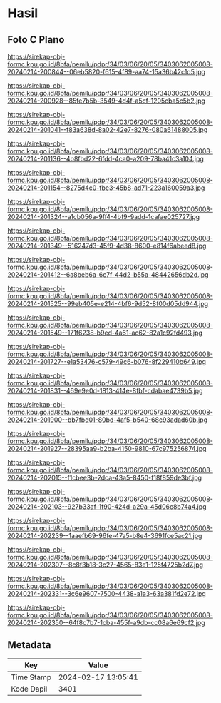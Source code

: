# Hasil

## Foto C Plano

https://sirekap-obj-formc.kpu.go.id/8bfa/pemilu/pdpr/34/03/06/20/05/3403062005008-20240214-200844--06eb5820-f615-4f89-aa74-15a36b42c1d5.jpg

https://sirekap-obj-formc.kpu.go.id/8bfa/pemilu/pdpr/34/03/06/20/05/3403062005008-20240214-200928--85fe7b5b-3549-4d4f-a5cf-1205cba5c5b2.jpg

https://sirekap-obj-formc.kpu.go.id/8bfa/pemilu/pdpr/34/03/06/20/05/3403062005008-20240214-201041--f83a638d-8a02-42e7-8276-080a61488005.jpg

https://sirekap-obj-formc.kpu.go.id/8bfa/pemilu/pdpr/34/03/06/20/05/3403062005008-20240214-201136--4b8fbd22-6fdd-4ca0-a209-78ba41c3a104.jpg

https://sirekap-obj-formc.kpu.go.id/8bfa/pemilu/pdpr/34/03/06/20/05/3403062005008-20240214-201154--8275d4c0-fbe3-45b8-ad71-223a160059a3.jpg

https://sirekap-obj-formc.kpu.go.id/8bfa/pemilu/pdpr/34/03/06/20/05/3403062005008-20240214-201324--a1cb056a-9ff4-4bf9-9add-1cafae025727.jpg

https://sirekap-obj-formc.kpu.go.id/8bfa/pemilu/pdpr/34/03/06/20/05/3403062005008-20240214-201349--516247d3-45f9-4d38-8600-e814f6abeed8.jpg

https://sirekap-obj-formc.kpu.go.id/8bfa/pemilu/pdpr/34/03/06/20/05/3403062005008-20240214-201412--6a8beb6a-6c7f-44d2-b55a-48442656db2d.jpg

https://sirekap-obj-formc.kpu.go.id/8bfa/pemilu/pdpr/34/03/06/20/05/3403062005008-20240214-201525--99eb405e-e214-4bf6-9d52-8f00d05dd944.jpg

https://sirekap-obj-formc.kpu.go.id/8bfa/pemilu/pdpr/34/03/06/20/05/3403062005008-20240214-201549--171f6238-b9ed-4a61-ac62-82a1c92fd493.jpg

https://sirekap-obj-formc.kpu.go.id/8bfa/pemilu/pdpr/34/03/06/20/05/3403062005008-20240214-201727--e1a53476-c579-49c6-b076-8f229410b649.jpg

https://sirekap-obj-formc.kpu.go.id/8bfa/pemilu/pdpr/34/03/06/20/05/3403062005008-20240214-201831--469e9e0d-1813-414e-8fbf-cdabae4739b5.jpg

https://sirekap-obj-formc.kpu.go.id/8bfa/pemilu/pdpr/34/03/06/20/05/3403062005008-20240214-201900--bb7fbd01-80bd-4af5-b540-68c93adad60b.jpg

https://sirekap-obj-formc.kpu.go.id/8bfa/pemilu/pdpr/34/03/06/20/05/3403062005008-20240214-201927--28395aa9-b2ba-4150-9810-67c975256874.jpg

https://sirekap-obj-formc.kpu.go.id/8bfa/pemilu/pdpr/34/03/06/20/05/3403062005008-20240214-202015--f1cbee3b-2dca-43a5-8450-f18f859de3bf.jpg

https://sirekap-obj-formc.kpu.go.id/8bfa/pemilu/pdpr/34/03/06/20/05/3403062005008-20240214-202103--927b33af-1f90-424d-a29a-45d06c8b74a4.jpg

https://sirekap-obj-formc.kpu.go.id/8bfa/pemilu/pdpr/34/03/06/20/05/3403062005008-20240214-202239--1aaefb69-96fe-47a5-b8e4-3691fce5ac21.jpg

https://sirekap-obj-formc.kpu.go.id/8bfa/pemilu/pdpr/34/03/06/20/05/3403062005008-20240214-202307--8c8f3b18-3c27-4565-83e1-125f4725b2d7.jpg

https://sirekap-obj-formc.kpu.go.id/8bfa/pemilu/pdpr/34/03/06/20/05/3403062005008-20240214-202331--3c6e9607-7500-4438-a1a3-63a381fd2e72.jpg

https://sirekap-obj-formc.kpu.go.id/8bfa/pemilu/pdpr/34/03/06/20/05/3403062005008-20240214-202350--64f8c7b7-1cba-455f-a9db-cc08a6e69cf2.jpg


## Metadata

| Key        | Value               |
| ---------- | ------------------- |
| Time Stamp | 2024-02-17 13:05:41 |
| Kode Dapil | 3401                |



